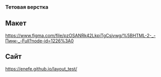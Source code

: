 ### Тетовая верстка

## Макет 
https://www.figma.com/file/pzOSANRk42LkpiTgCsjvwg/%5BHTML-2-_-Пинк-_-Full?node-id=1226%3A0

## Сайт
https://enefe.github.io/layout_test/

